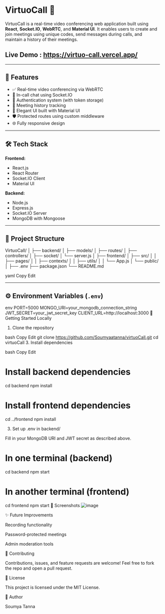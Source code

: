 # VirtuoCall 🎥

VirtuoCall is a real-time video conferencing web application built using **React**, **Socket.IO**, **WebRTC**, and **Material UI**. It enables users to create and join meetings using unique codes, send messages during calls, and maintain a history of their meetings.
##  Live Demo : https://virtuo-call.vercel.app/
---

## 🚀 Features

- ✅ Real-time video conferencing via WebRTC
- 💬 In-call chat using Socket.IO
- 🔐 Authentication system (with token storage)
- 📅 Meeting history tracking
- 🧠 Elegant UI built with Material UI
- 🛡️ Protected routes using custom middleware
- 🌐 Fully responsive design

---

## 🛠️ Tech Stack

**Frontend:**
- React.js
- React Router
- Socket.IO Client
- Material UI

**Backend:**
- Node.js
- Express.js
- Socket.IO Server
- MongoDB with Mongoose

---

## 📂 Project Structure
VirtuoCall/
│
├── backend/
│ ├── models/
│ ├── routes/
│ ├── controllers/
│ ├── socket/
│ └── server.js
│
├── frontend/
│ ├── src/
│ │ ├── pages/
│ │ ├── contexts/
│ │ ├── utils/
│ │ └── App.js
│ └── public/
│
├── .env
├── package.json
└── README.md

yaml
Copy
Edit

---

## ⚙️ Environment Variables (`.env`)

env
PORT=5000
MONGO_URI=your_mongodb_connection_string
JWT_SECRET=your_jwt_secret_key
CLIENT_URL=http://localhost:3000
🧪 Getting Started Locally
1. Clone the repository

bash
Copy
Edit
git clone https://github.com/Soumyaatanna/virtuoCall.git
cd virtuoCall
3. Install dependencies

bash
Copy
Edit
# Install backend dependencies
cd backend
npm install

# Install frontend dependencies

cd ../frontend
npm install

3. Set up .env in backend/
   
Fill in your MongoDB URI and JWT secret as described above.


# In one terminal (backend)
cd backend
npm start

# In another terminal (frontend)
cd frontend
npm start
📸 Screenshots
![image](https://github.com/user-attachments/assets/ee984026-af4f-4786-9f2b-485f21aa54b5)



✨ Future Improvements

Recording functionality

Password-protected meetings

Admin moderation tools

🤝 Contributing

Contributions, issues, and feature requests are welcome!
Feel free to fork the repo and open a pull request.

📄 License

This project is licensed under the MIT License.

👤 Author

Soumya Tanna









